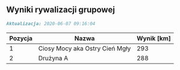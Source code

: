 ## Wyniki rywalizacji grupowej

```markdown
Aktualizacja: 2020-06-07 09:16:04
```

Pozycja | Nazwa | Wynik [km] |
------------ | -------------  | -------------
 1 |Ciosy Mocy aka Ostry Cień Mgły | 293 
 2 |Drużyna A | 288
